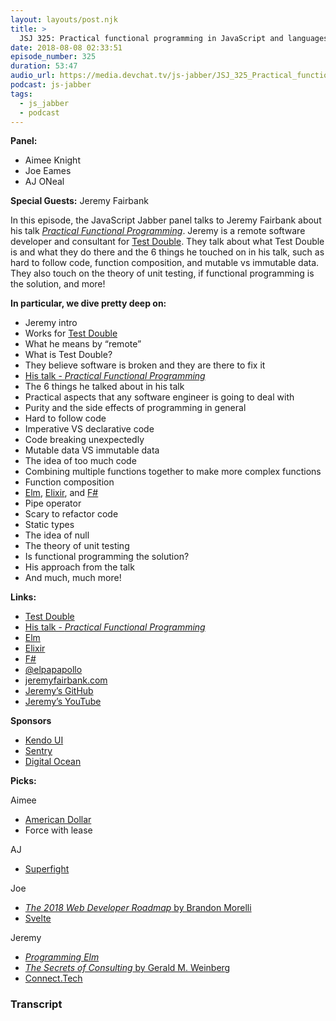 ```yaml
---
layout: layouts/post.njk
title: >
  JSJ 325: Practical functional programming in JavaScript and languages like Elm with Jeremy Fairbank
date: 2018-08-08 02:33:51
episode_number: 325
duration: 53:47
audio_url: https://media.devchat.tv/js-jabber/JSJ_325_Practical_functional_programming_in_JavaScript_and_languages_like_Elm_with_Jeremy_Fairbank.mp3
podcast: js-jabber
tags:
  - js_jabber
  - podcast
---
```


**Panel:**

- Aimee Knight
- Joe Eames
- AJ ONeal

**Special Guests:** Jeremy Fairbank

In this episode, the JavaScript Jabber panel talks to Jeremy Fairbank about his talk [_Practical Functional Programming_](https://www.youtube.com/watch?v=I_uIXgSmkDo). Jeremy is a remote software developer and consultant for [Test Double](https://testdouble.com/). They talk about what Test Double is and what they do there and the 6 things he touched on in his talk, such as hard to follow code, function composition, and mutable vs immutable data. They also touch on the theory of unit testing, if functional programming is the solution, and more!

**In particular, we dive pretty deep on:**

- Jeremy intro
- Works for [Test Double](https://testdouble.com/)
- What he means by “remote”
- What is Test Double?
- They believe software is broken and they are there to fix it
- [His talk - _Practical Functional Programming_](https://www.youtube.com/watch?v=I_uIXgSmkDo)
- The 6 things he talked about in his talk
- Practical aspects that any software engineer is going to deal with
- Purity and the side effects of programming in general
- Hard to follow code
- Imperative VS declarative code
- Code breaking unexpectedly
- Mutable data VS immutable data
- The idea of too much code
- Combining multiple functions together to make more complex functions
- Function composition
- [Elm](http://elm-lang.org/), [Elixir](https://elixir-lang.org/), and [F#](https://fsharp.org/)
- Pipe operator
- Scary to refactor code
- Static types
- The idea of null
- The theory of unit testing
- Is functional programming the solution?
- His approach from the talk
- And much, much more!

**Links:**

- [Test Double](https://testdouble.com/)
- [His talk - _Practical Functional Programming_](https://www.youtube.com/watch?v=I_uIXgSmkDo)
- [Elm](http://elm-lang.org/)
- [Elixir](https://elixir-lang.org/)
- [F#](https://fsharp.org/)
- [@elpapapollo](https://twitter.com/elpapapollo?lang=en)
- [jeremyfairbank.com](https://jeremyfairbank.com/)
- [Jeremy’s GitHub](https://github.com/jfairbank)
- [Jeremy’s YouTube](https://www.youtube.com/c/JeremyFairbank)

**Sponsors**

- [Kendo UI](https://www.telerik.com/kendo-ui?utm_medium=social-paid&utm_source=devchattv&utm_campaign=kendo-ui-awareness-jsjabber)
- [Sentry](https://sentry.io/welcome/)
- [Digital Ocean](https://www.digitalocean.com/)

**Picks:**

Aimee

- [American Dollar](http://theamericandollar.info/)
- Force with lease

AJ

- [Superfight](https://www.superfightgame.com/)

Joe

- [_The 2018 Web Developer Roadmap_ by Brandon Morelli](https://codeburst.io/the-2018-web-developer-roadmap-826b1b806e8d)
- [Svelte](https://svelte.technology/)

Jeremy

- [_Programming Elm_](https://pragprog.com/book/jfelm/programming-elm)
- [_The Secrets of Consulting_ by Gerald M. Weinberg](https://www.amazon.com/Secrets-Consulting-Giving-Getting-Successfully/dp/0932633013)
- [Connect.Tech](http://connect.tech/)

### Transcript
